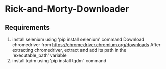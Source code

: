 # Rick-and-Morty-Downloader

## Requirements
1. install selenium using 'pip install selenium' command
   Download chromedriver from <https://chromedriver.chromium.org/downloads>
   After extracting chromedriver, extract and add its path in the 'executable_path' variable
2. install tqdm using 'pip install tqdm' command
